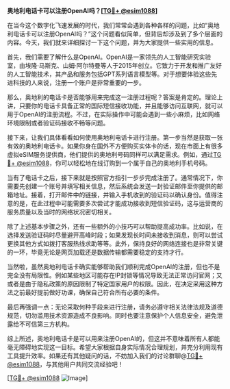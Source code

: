 **奥地利电话卡可以注册OpenAI吗？[[TG💪+ @esim1088](https://t.me/s/esim1088)]**

在当今这个数字化飞速发展的时代，我们常常会遇到各种各样的问题，比如“奥地利电话卡可以注册OpenAI吗？”这个问题看似简单，但背后却涉及到了多个层面的内容。今天，我们就来详细探讨一下这个问题，并为大家提供一些实用的信息。

首先，我们需要了解什么是OpenAI。OpenAI是一家领先的人工智能研究实验室，由埃隆·马斯克、山姆·阿尔特曼等人于2015年创立。它致力于开发和推广友好的人工智能技术，其产品和服务包括GPT系列语言模型等。对于想要体验这些先进科技的人来说，注册一个账户是非常重要的一步。

那么，奥地利的电话卡是否能够用来完成这一注册过程呢？答案是肯定的。理论上讲，只要你的电话卡具备正常的国际短信接收功能，并且能够访问互联网，就可以用于OpenAI的注册流程。不过，在实际操作中可能会遇到一些小麻烦，比如网络环境限制或者验证码接收不畅等问题。

接下来，让我们具体看看如何使用奥地利电话卡进行注册。第一步当然是获取一张有效的奥地利电话卡。如果你身在国外不方便购买实体卡的话，现在市面上有很多虚拟eSIM服务提供商，他们提供的奥地利号码同样可以满足需求。例如，通过[TG💪+ @esim1088](https://t.me/s/esim1088)，你可以轻松地在线订购到一个属于自己的奥地利手机号码。

当有了电话卡之后，接下来就是按照官方指引一步步完成注册了。通常情况下，你需要先创建一个账号并填写相关信息，然后系统会发送一封验证邮件至你提供的邮箱地址。接着，打开邮件中的链接，并输入手机收到的验证码以确认身份。值得注意的是，在此过程中可能需要多次尝试才能成功接收到短信验证码，这与运营商的服务质量以及当时的网络状况密切相关。

除了上述基本步骤之外，还有一些额外的小技巧可以帮助提高成功率。比如说，在选择发送验证码时尽量避开高峰时段；如果发现长时间未接收到消息，则可以尝试更换其他方式如拨打客服热线求助等等。此外，保持良好的网络连接也是非常关键的一环，毕竟无论是网页加载还是数据传输都需要稳定的支持才行。

当然啦，虽然奥地利电话卡确实能够帮助我们顺利完成OpenAI的注册，但也不是完全没有局限性。例如某些地区可能存在IP封锁等情况导致无法正常访问官网；又或者是由于隐私政策的原因限制了特定国家用户的权限。因此，在决定采用这种方法之前最好提前做好功课，确保自己符合所有必要的条件。

最后再强调一点：无论采取何种手段来进行注册，请务必遵守相关法律法规及道德规范，切勿滥用技术资源造成不良影响。同时也要注意保护个人信息安全，避免泄露给不可信第三方机构。

综上所述，奥地利电话卡是可以用来注册OpenAI的，但这并不意味着所有人都能毫无障碍地实现这一目标。希望大家根据自身实际情况合理规划，并充分利用现有工具提升效率。如果还有其他疑问的话，不妨加入我们的讨论群聊@[TG💪+ @esim1088](https://t.me/s/esim1088)，与其他用户共同交流经验吧！

[[TG💪+ @esim1088](https://t.me/s/esim1088) ![Image](https://i.postimg.cc/4NQfJmqS/Snipaste-2025-05-13-00-14-12.png)]